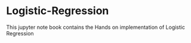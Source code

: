 # Logistic-Regression
This jupyter note book contains the Hands on implementation of Logistic Regression 
